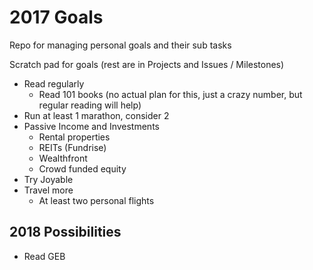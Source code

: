 # 2017 Goals
Repo for managing personal goals and their sub tasks

Scratch pad for goals (rest are in Projects and Issues / Milestones)

* Read regularly
  * Read 101 books (no actual plan for this, just a crazy number, but regular reading will help)
* Run at least 1 marathon, consider 2
* Passive Income and Investments
  * Rental properties
  * REITs (Fundrise)
  * Wealthfront
  * Crowd funded equity
* Try Joyable
* Travel more
  * At least two personal flights

## 2018 Possibilities
* Read GEB
